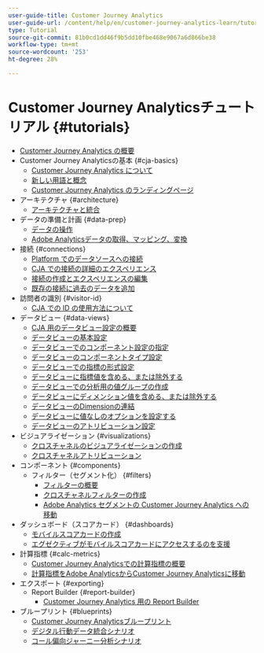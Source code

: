 ```yaml
---
user-guide-title: Customer Journey Analytics
user-guide-url: /content/help/en/customer-journey-analytics-learn/tutorials/overview.html
type: Tutorial
source-git-commit: 81b0cd1dd46f9b5dd10fbe468e9067a6d866be38
workflow-type: tm+mt
source-wordcount: '253'
ht-degree: 28%

---
```



# Customer Journey Analyticsチュートリアル {#tutorials}

+ [Customer Journey Analytics の概要](overview.md)
+ Customer Journey Analyticsの基本 {#cja-basics}
   + [Customer Journey Analytics について](cja-basics/understanding-customer-journey-analytics.md)
   + [新しい用語と概念](cja-basics/new-terms-and-concepts-in-cja.md)
   + [Customer Journey Analytics のランディングページ](cja-basics/customer-journey-analytics-landing-page.md)
+ アーキテクチャ {#architecture}
   + [アーキテクチャと統合](architecture/architecture-and-integrations-of-cja.md)
+ データの準備と計画 {#data-prep}
   + [データの操作](data-prep/working-with-data-in-cja.md)
   + [Adobe Analyticsデータの取得、マッピング、変換](data-prep/ingest-map-and-transform-adobe-analytics-data.md)
+ 接続 {#connections}
   + [Platform でのデータソースへの接続](connections/connecting-customer-journey-analytics-to-data-sources-in-platform.md)
   + [CJA での接続の詳細のエクスペリエンス](connections/connections-details-experience-in-cja.md)
   + [接続の作成とエクスペリエンスの編集](connections/cja-connections-creation-and-edit-experience.md)
   + [既存の接続に過去のデータを追加](connections/add-past-data-to-an-existing-connection-in-cja.md)
+ 訪問者の識別 {#visitor-id}
   + [CJA での ID の使用方法について](visitor-id/understanding-how-customer-journey-analytics-uses-identity.md)
+ データビュー {#data-views}
   + [CJA 用のデータビュー設定の概要](data-views/overview-of-configuring-data-views-for-cja.md)
   + [データビューの基本設定](data-views/basic-configuration-for-data-views.md)
   + [データビューでのコンポーネント設定の指定](data-views/configuring-component-settings-in-data-views.md)
   + [データビューのコンポーネントタイプ設定](data-views/component-type-settings-in-data-views.md)
   + [データビューでの指標の形式設定](data-views/formatting-metrics-in-data-views.md)
   + [データビューに指標値を含める、または除外する](data-views/include-or-exclude-metric-values-in-data-views.md)
   + [データビューでの分析用の値グループの作成](data-views/creating-value-buckets-in-data-views-for-analysis.md)
   + [データビューにディメンション値を含める、または除外する](data-views/include-or-exclude-dimension-values-in-data-views.md)
   + [データビューのDimensionの連結](data-views/binding-dimensions-in-data-views.md)
   + [データビューに値なしのオプションを設定する](data-views/configure-no-value-options-in-data-views.md)
   + [データビューのアトリビューション設定](data-views/attribution-settings-in-data-views.md)
+ ビジュアライゼーション {#visualizations}
   + [クロスチャネルのビジュアライゼーションの作成](visualizations/creating-cross-channel-visualizations-in-customer-journey-analytics.md)
   + [クロスチャネルアトリビューション](visualizations/cross-channel-attribution-in-customer-journey-analytics.md)
+ コンポーネント {#components}
   + フィルター（セグメント化） {#filters}
      + [フィルターの概要](components/filters/introduction-to-filters-in-cja.md)
      + [クロスチャネルフィルターの作成](components/filters/creating-cross-channel-filters-in-customer-journey-analytics.md)
      + [Adobe Analytics セグメントの Customer Journey Analytics への移動](components/filters/moving-adobe-analytics-segments-to-customer-journey-analytics.md)
+ ダッシュボード（スコアカード） {#dashboards}
   + [モバイルスコアカードの作成](dashboards/create-a-mobile-scorecard.md)
   + [エグゼクティブがモバイルスコアカードにアクセスするのを支援](dashboards/assist-executives-to-access-mobile-scorecards.md)
+ 計算指標 {#calc-metrics}
   + [Customer Journey Analyticsでの計算指標の概要](components/calc-metrics/introduction-to-calculated-metrics-in-customer-journey-analytics.md)
   + [計算指標をAdobe AnalyticsからCustomer Journey Analyticsに移動](components/calc-metrics/moving-your-calculated-metrics-from-adobe-analytics-to-customer-journey-analytics.md)
+ エクスポート {#exporting}
   + Report Builder {#report-builder}
      + [Customer Journey Analytics 用の Report Builder](exporting/report-builder/report-builder-for-customer-journey-analytics.md)
+ ブループリント {#blueprints}
   + [Customer Journey Analyticsブループリント](https://experienceleague.adobe.com/docs/blueprints-learn/architecture/customer-journey-analytics/overview.html?lang=ja)
   + [デジタル行動データ統合シナリオ](https://experienceleague.adobe.com/docs/blueprints-learn/architecture/customer-journey-analytics/digital-behavioral-data-consolidation.html?lang=ja)
   + [コール偏向ジャーニー分析シナリオ](https://experienceleague.adobe.com/docs/blueprints-learn/architecture/customer-journey-analytics/call-deflect.html?lang=ja#customer-journey-analytics)
